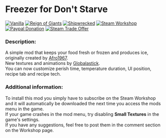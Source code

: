# Freezer for Don't Starve

[![Vanilla](https://img.shields.io/badge/vanilla-yes-brightgreen.svg)](http://steamcommunity.com/sharedfiles/filedetails/?id=744033689) 
[![Reign of Giants](https://img.shields.io/badge/RoG-yes-brightgreen.svg)](http://steamcommunity.com/sharedfiles/filedetails/?id=744033689) 
[![Shipwrecked](https://img.shields.io/badge/SW-yes-brightgreen.svg)](http://steamcommunity.com/sharedfiles/filedetails/?id=744033689) 
[![Steam Workshop](https://img.shields.io/badge/steam-workshop-blue.svg)](http://steamcommunity.com/sharedfiles/filedetails/?id=744033689) 
[![Paypal Donation](https://img.shields.io/badge/donate-paypal-orange.svg)](https://www.paypal.com/cgi-bin/webscr?cmd=_s-xclick&hosted_button_id=7AJKEDU7BYRRG) 
[![Steam Trade Offer](https://img.shields.io/badge/donate-steam%20trade%20offer-orange.svg)](https://steamcommunity.com/tradeoffer/new/?partner=42003848&token=tB7Jhg1K)

###  Description:
A simple mod that keeps your food fresh or frozen and produces ice, originally created by [Afro1967](http://steamcommunity.com/profiles/76561197989646930). </br>
New textures and animations by [Globalastick](http://steamcommunity.com/id/globalastick). </br>
You can now customize perish time, temperature duration, UI position, recipe tab and recipe tech.

###  Additional information:
To install this mod you simply have to subscribe on the Steam Workshop and it will automatically be downloaded the next time you access the mods menu in the game.</br>
If your game crashes in the mod menu, try disabling __Small Textures__ in the game's settings.</br>
If you have any suggestions, feel free to post them in the comment section on the Workshop page.

